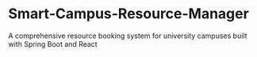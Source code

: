 # Smart-Campus-Resource-Manager
A comprehensive resource booking system for university campuses built with Spring Boot and React
